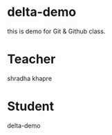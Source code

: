 # delta-demo
this is demo for Git &amp; Github class.


# Teacher
shradha khapre

# Student
delta-demo